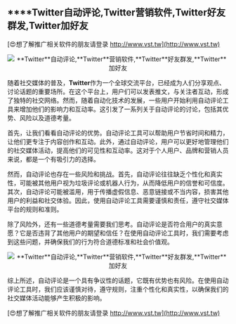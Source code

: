## ****Twitter**自动评论,**Twitter**营销软件,**Twitter**好友群发,**Twitter**加好友**

[😍想了解推广相关软件的朋友请登录 http://www.vst.tw](http://www.vst.tw)

 <center><img src="https://vst.tw/MP4/tuiguang/png/5.png" alt="**Twitter**自动评论,**Twitter**营销软件,**Twitter**好友群发,**Twitter**加好友"></center>

随着社交媒体的普及，**Twitter**作为一个全球交流平台，已经成为人们分享观点、讨论话题的重要场所。在这个平台上，用户们可以发表推文，与关注者互动，形成了独特的社交网络。然而，随着自动化技术的发展，一些用户开始利用自动评论工具来增加他们的影响力和互动率。这引发了一系列关于自动评论的讨论，包括其优势、风险以及道德考量。

首先，让我们看看自动评论的优势。自动评论工具可以帮助用户节省时间和精力，让他们更专注于内容创作和互动。此外，通过自动评论，用户可以更好地管理他们的社交媒体活动，提高他们的可见性和互动率。这对于个人用户、品牌和营销人员来说，都是一个有吸引力的选择。

然而，自动评论也存在一些风险和挑战。首先，自动评论往往缺乏个性化和真实性，可能被其他用户视为垃圾评论或机器人行为，从而降低用户的信誉和可信度。其次，自动评论可能被滥用，用于传播虚假信息、恶意链接或不当内容，损害其他用户的利益和社交体验。因此，使用自动评论工具需要谨慎和责任，遵守社交媒体平台的规则和准则。

除了风险外，还有一些道德考量需要我们思考。自动评论是否符合用户的真实意愿？它是否违背了其他用户的期望和信任？在使用自动评论工具时，我们需要考虑到这些问题，并确保我们的行为符合道德标准和社会价值观。

 <center><img src="https://vst.tw/MP4/tuiguang/png/6.png" alt="**Twitter**自动评论,**Twitter**营销软件,**Twitter**好友群发,**Twitter**加好友"></center>

综上所述，自动评论是一个具有争议性的话题，它既有优势也有风险。在使用自动评论工具时，我们应该谨慎对待，遵守规则，注重个性化和真实性，以确保我们的社交媒体活动能够产生积极的影响。

[😍想了解推广相关软件的朋友请登录 http://www.vst.tw](http://www.vst.tw)



